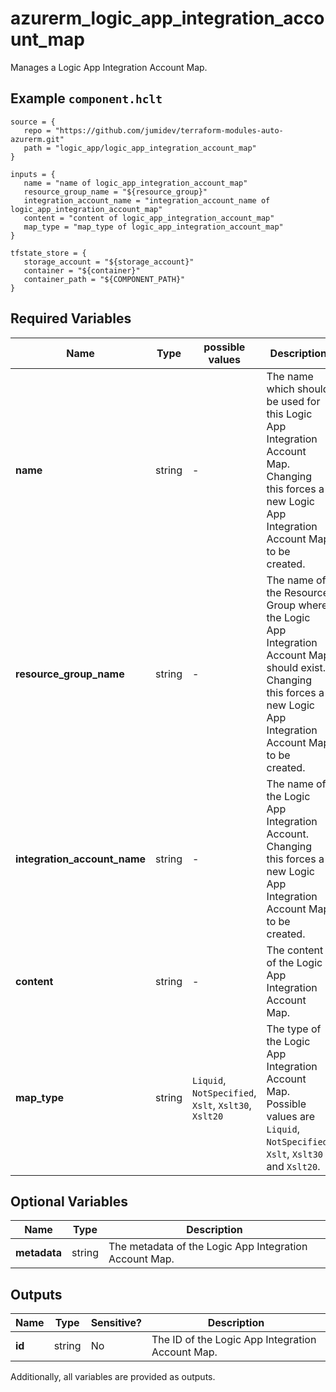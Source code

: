 # azurerm_logic_app_integration_account_map

Manages a Logic App Integration Account Map.

## Example `component.hclt`

```hcl
source = {
   repo = "https://github.com/jumidev/terraform-modules-auto-azurerm.git" 
   path = "logic_app/logic_app_integration_account_map" 
}

inputs = {
   name = "name of logic_app_integration_account_map" 
   resource_group_name = "${resource_group}" 
   integration_account_name = "integration_account_name of logic_app_integration_account_map" 
   content = "content of logic_app_integration_account_map" 
   map_type = "map_type of logic_app_integration_account_map" 
}

tfstate_store = {
   storage_account = "${storage_account}" 
   container = "${container}" 
   container_path = "${COMPONENT_PATH}" 
}

```

## Required Variables

| Name | Type |  possible values |  Description |
| ---- | --------- |  ----------- | ----------- |
| **name** | string |  -  |  The name which should be used for this Logic App Integration Account Map. Changing this forces a new Logic App Integration Account Map to be created. | 
| **resource_group_name** | string |  -  |  The name of the Resource Group where the Logic App Integration Account Map should exist. Changing this forces a new Logic App Integration Account Map to be created. | 
| **integration_account_name** | string |  -  |  The name of the Logic App Integration Account. Changing this forces a new Logic App Integration Account Map to be created. | 
| **content** | string |  -  |  The content of the Logic App Integration Account Map. | 
| **map_type** | string |  `Liquid`, `NotSpecified`, `Xslt`, `Xslt30`, `Xslt20`  |  The type of the Logic App Integration Account Map. Possible values are `Liquid`, `NotSpecified`, `Xslt`, `Xslt30` and `Xslt20`. | 

## Optional Variables

| Name | Type |  Description |
| ---- | --------- |  ----------- |
| **metadata** | string |  The metadata of the Logic App Integration Account Map. | 



## Outputs

| Name | Type | Sensitive? | Description |
| ---- | ---- | --------- | --------- |
| **id** | string | No  | The ID of the Logic App Integration Account Map. | 

Additionally, all variables are provided as outputs.
